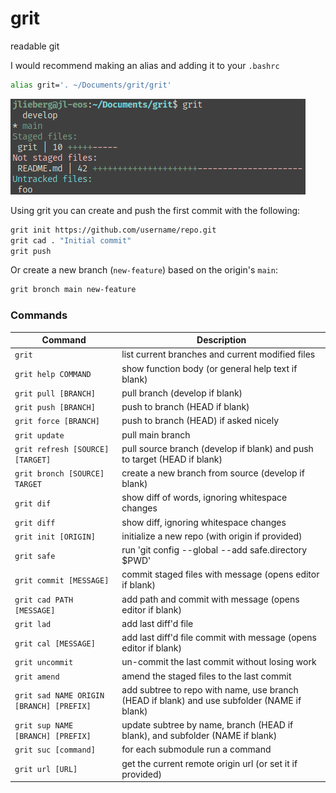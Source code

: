 # grit

readable git

I would recommend making an alias and adding it to your `.bashrc`
```sh
alias grit='. ~/Documents/grit/grit'
```

![preview](/preview.png)

Using grit you can create and push the first commit with the following:
```sh
grit init https://github.com/username/repo.git
grit cad . "Initial commit"
grit push
```

Or create a new branch (`new-feature`) based on the origin's `main`:
```sh
grit bronch main new-feature
```

### Commands

| Command | Description |
|----------------------------------|--------------------------------------------------------------------------|
| `grit` | list current branches and current modified files |
| `grit help COMMAND` | show function body (or general help text if blank) |
| `grit pull [BRANCH]` | pull branch (develop if blank) |
| `grit push [BRANCH]` | push to branch (HEAD if blank) |
| `grit force [BRANCH]` | push to branch (HEAD) if asked nicely |
| `grit update` | pull main branch |
| `grit refresh [SOURCE] [TARGET]` | pull source branch (develop if blank) and push to target (HEAD if blank) |
| `grit bronch [SOURCE] TARGET` | create a new branch from source (develop if blank) |
| `grit dif` | show diff of words, ignoring whitespace changes |
| `grit diff` | show diff, ignoring whitespace changes |
| `grit init [ORIGIN]` | initialize a new repo (with origin if provided) |
| `grit safe` | run 'git config --global --add safe.directory $PWD' |
| `grit commit [MESSAGE]` | commit staged files with message (opens editor if blank) |
| `grit cad PATH [MESSAGE]` | add path and commit with message (opens editor if blank) |
| `grit lad` | add last diff'd file |
| `grit cal [MESSAGE]` | add last diff'd file commit with message (opens editor if blank) |
| `grit uncommit` | un-commit the last commit without losing work |
| `grit amend` | amend the staged files to the last commit |
| `grit sad NAME ORIGIN [BRANCH] [PREFIX]` | add subtree to repo with name, use branch (HEAD if blank) and use subfolder (NAME if blank) |
| `grit sup NAME [BRANCH] [PREFIX]` | update subtree by name, branch (HEAD if blank), and subfolder (NAME if blank) |
| `grit suc [command]` | for each submodule run a command |
| `grit url [URL]` | get the current remote origin url (or set it if provided) |
